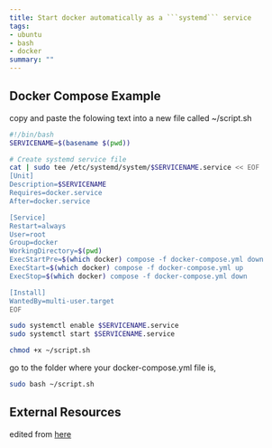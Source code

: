 ```yaml
---
title: Start docker automatically as a ```systemd``` service
tags:
- ubuntu
- bash
- docker
summary: ""
---
```



## Docker Compose Example

copy and paste the folowing text into a new file called ~/script.sh


```bash
#!/bin/bash
SERVICENAME=$(basename $(pwd))

# Create systemd service file
cat | sudo tee /etc/systemd/system/$SERVICENAME.service << EOF
[Unit]
Description=$SERVICENAME
Requires=docker.service
After=docker.service

[Service]
Restart=always
User=root
Group=docker
WorkingDirectory=$(pwd)
ExecStartPre=$(which docker) compose -f docker-compose.yml down
ExecStart=$(which docker) compose -f docker-compose.yml up
ExecStop=$(which docker) compose -f docker-compose.yml down

[Install]
WantedBy=multi-user.target
EOF

sudo systemctl enable $SERVICENAME.service
sudo systemctl start $SERVICENAME.service
```

```bash
chmod +x ~/script.sh
```

go to the folder where your docker-compose.yml file is,

```bash
sudo bash ~/script.sh
```

## External Resources

edited from [here](https://techoverflow.net/2020/10/24/create-a-systemd-service-for-your-docker-compose-project-in-10-seconds/)
